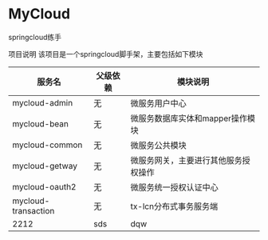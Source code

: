  MyCloud
 =====
springcloud练手



项目说明
该项目是一个springcloud脚手架，主要包括如下模块

|服务名 | 父级依赖 | 模块说明|
|----|----|----        |
|mycloud-admin|无|微服务用户中心|  
|mycloud-bean|无|微服务数据库实体和mapper操作模块|  
|mycloud-common| 无|微服务公共模块|  
|mycloud-getway|无|微服务网关，主要进行其他服务授权操作|  
|mycloud-oauth2|无|微服务统一授权认证中心| 
|mycloud-transaction|无|tx-lcn分布式事务服务端| 
|2212|sds|dqw|

